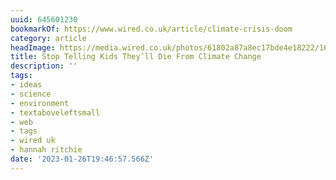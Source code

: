 ```yaml
---
uuid: 645601230
bookmarkOf: https://www.wired.co.uk/article/climate-crisis-doom
category: article
headImage: https://media.wired.co.uk/photos/61802a87a8ec17bde4e18222/16:9/w_1280,c_limit/Stop-Telling-Kids-They%E2%80%99ll-Die-From-Climate-Change.jpg
title: Stop Telling Kids They’ll Die From Climate Change
description: ''
tags:
- ideas
- science
- environment
- textaboveleftsmall
- web
- tags
- wired uk
- hannah ritchie
date: '2023-01-26T19:46:57.566Z'
---
```




